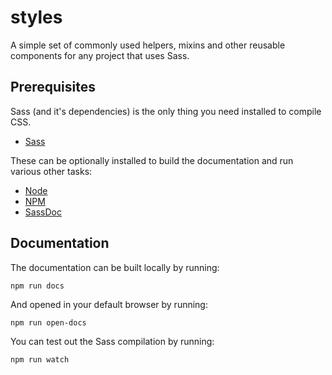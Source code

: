 # styles
A simple set of commonly used helpers, mixins and other reusable components for any project that uses Sass.

## Prerequisites

Sass (and it's dependencies) is the only thing you need installed to compile CSS.

- [Sass](http://sass-lang.com/)

These can be optionally installed to build the documentation and run various other tasks:

- [Node](http://nodejs.org/)
- [NPM](https://www.npmjs.com/)
- [SassDoc](http://sassdoc.com/)

## Documentation

The documentation can be built locally by running:

```
npm run docs
```

And opened in your default browser by running:

```
npm run open-docs
```

You can test out the Sass compilation by running:

```
npm run watch
```
